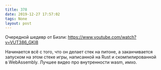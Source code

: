 ```yaml
---
title: 378
date: 2019-12-27 17:57:02
tags: None
layout: post
---
```


Очередной шедевр от Бизли:
<https://www.youtube.com/watch?v=VUT386_GKI8>

Начинается всё с того, что он делает стек на питоне, а заканчивается запуском на этом стеке игры, написанной на Rust и скомпилированной в WebAssembly. Лучшее видео про внутренности wasm, имхо.
